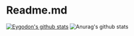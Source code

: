 # Readme.md
[![Eygodon's github stats](https://github-readme-stats.vercel.app/api?username=eygodon)](https://github.com/eygodon/github-readme-stats)
![Anurag's github stats](https://github-readme-stats.vercel.app/api?username=eygodon&count_private=true)


